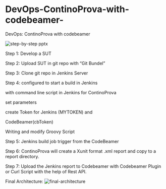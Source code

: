 # DevOps-ContinoProva-with-codebeamer-
DevOps: ContinoProva with codebeamer​

![step-by-step pptx](https://github.com/khansiddique/DevOps-ContinoProva-with-codebeamer-/assets/44813868/06f15051-ab1a-499b-8074-5b7897e199a5)


Step 1: Develop a SUT​

Step 2: Upload SUT in git repo with “Git Bundel”​

Step 3: Clone git repo in Jenkins Server​

Step 4: configured to start a build in Jenkins ​

with command line script in Jenkins for ContinoProva​

set parameters​

create Token for Jenkins (MYTOKEN) and ​

CodeBeamer(cbToken) ​

Writing and modify Groovy Script​

Step 5: Jenkins build job trigger from the CodeBeamer​

Step 6: ContinoProva will create a Xunit format .xml report and copy to a report directory.​

Step 7: Upload the Jenkins report to Codebeamer with Codebeamer Plugin or Curl Script with the help of Rest API.​

Final Architecture:
![final-architecture](https://github.com/khansiddique/DevOps-ContinoProva-with-codebeamer-/assets/44813868/c4cf4f23-e9ae-43ef-9386-d1f23bce8847)
